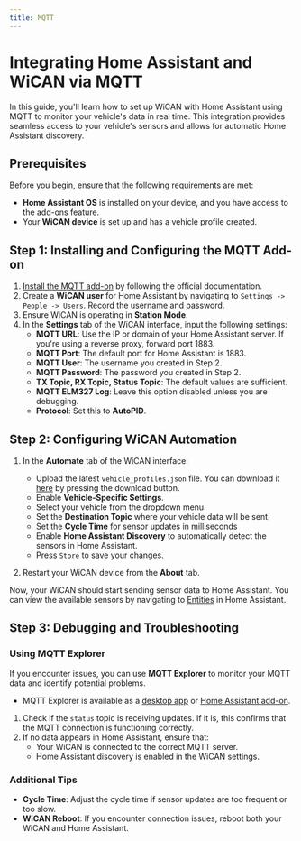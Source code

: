 ```yaml
---
title: MQTT
---
```


# Integrating Home Assistant and WiCAN via MQTT

In this guide, you'll learn how to set up WiCAN with Home Assistant using MQTT to monitor your vehicle's data in real time. This integration provides seamless access to your vehicle's sensors and allows for automatic Home Assistant discovery.

## Prerequisites

Before you begin, ensure that the following requirements are met:

- **Home Assistant OS** is installed on your device, and you have access to the add-ons feature.
- Your **WiCAN device** is set up and has a vehicle profile created.

## Step 1: Installing and Configuring the MQTT Add-on

1. [Install the MQTT add-on](https://github.com/home-assistant/addons/blob/master/mosquitto/DOCS.md) by following the official documentation.
2. Create a **WiCAN user** for Home Assistant by navigating to `Settings -> People -> Users`. Record the username and password.
3. Ensure WiCAN is operating in **Station Mode**.
4. In the **Settings** tab of the WiCAN interface, input the following settings:
    - **MQTT URL**: Use the IP or domain of your Home Assistant server. If you're using a reverse proxy, forward port 1883.
    - **MQTT Port**: The default port for Home Assistant is 1883.
    - **MQTT User**: The username you created in Step 2.
    - **MQTT Password**: The password you created in Step 2.
    - **TX Topic, RX Topic, Status Topic**: The default values are sufficient.
    - **MQTT ELM327 Log**: Leave this option disabled unless you are debugging.
    - **Protocol**: Set this to **AutoPID**.

## Step 2: Configuring WiCAN Automation

1. In the **Automate** tab of the WiCAN interface:
    - Upload the latest `vehicle_profiles.json` file. You can download it [here](https://github.com/meatpiHQ/WiCAN-fw/blob/main/vehicle_profiles.json) by pressing the download button.
    - Enable **Vehicle-Specific Settings**.
    - Select your vehicle from the dropdown menu.
    - Set the **Destination Topic** where your vehicle data will be sent.
    - Set the **Cycle Time** for sensor updates in milliseconds
    - Enable **Home Assistant Discovery** to automatically detect the sensors in Home Assistant.
    - Press `Store` to save your changes.
    
2. Restart your WiCAN device from the **About** tab.

Now, your WiCAN should start sending sensor data to Home Assistant. You can view the available sensors by navigating to [Entities](https://my.home-assistant.io/redirect/entities) in Home Assistant.

## Step 3: Debugging and Troubleshooting

### Using MQTT Explorer

If you encounter issues, you can use **MQTT Explorer** to monitor your MQTT data and identify potential problems. 

- MQTT Explorer is available as a [desktop app](https://mqtt-explorer.com/) or [Home Assistant add-on](https://community.home-assistant.io/t/addon-mqtt-explorer-new-version/603739).

1. Check if the `status` topic is receiving updates. If it is, this confirms that the MQTT connection is functioning correctly.
2. If no data appears in Home Assistant, ensure that:
    - Your WiCAN is connected to the correct MQTT server.
    - Home Assistant discovery is enabled in the WiCAN settings.

### Additional Tips

- **Cycle Time**: Adjust the cycle time if sensor updates are too frequent or too slow.
- **WiCAN Reboot**: If you encounter connection issues, reboot both your WiCAN and Home Assistant.

